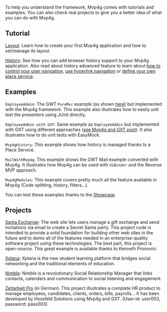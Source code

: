 

To help you understand the framework, Mvp4g comes with tutorials and examples. You can also check real projects to give you a better idea of what you can do with Mvp4g.

## Tutorial ##

[Layout](http://mvp4g.blogspot.com/2011/04/mvp-pattern-associated-with-event-bus.html): Learn how to create your first Mvp4g application and how to set/manage its layout.

[History](http://mvp4g.blogspot.com/2011/04/history-with-mvp4g.html): See how you can add browser history support to your Mvp4g application. Also read about history advanced feature to learn about [how to control your user navigation](http://mvp4g.blogspot.com/2011/06/navigation-control.html), [use hyperlink navigation](http://mvp4g.blogspot.com/2011/07/hyperlink-navigation.html) or [define your own place service](http://mvp4g.blogspot.com/2011/08/custom-place-service.html).

## Examples ##
`EmployeeAdmin`: The GWT `PureMvc` example (as shown [here](http://employeeadm.appspot.com/)) but implemented with the Mvp4g framework. This example also illustrates how to easily unit test the presenters using JUnit directly.


`EmployeeAdmin with GXT`: Same example as `EmployeeAdmin` but implemented with GXT using different approaches ([see Mvp4g and GXT post](http://groups.google.com/group/mvp4g/browse_thread/thread/5ba8664afbbda1f7)). It also illustrates how to do unit tests with EasyMock.

`Mvp4gHistory`: This example shows how history is managed thanks to a Place Service.

`MailWithMvp4g`: This example shows the GWT Mail example converted with Mvp4g. It illustrates how Mvp4g can be used with `UiBinder` and the Reverse MVP approach.

`Mvp4gModules`: This example covers pretty much all the feature available in Mvp4g (Code splitting, history, filters...).

You can test these examples thanks to the [Showcase](http://mvp4gexsc.appspot.com/).

## Projects ##
[Santa Exchange](http://code.google.com/p/santa-exchange/): The web site lets users manage a gift exchange and send invitations via email to create a Secret Santa party. This project code is intended to provide a solid foundation for building other web sites in the future and to demo all of the features needed in an enterprise-quality software project using these technologies. The best part, this project is open-source. This great example is available thanks to Kenneth Pronovici.

[Xplana](http://www.xplana.com): Xplana is the new student learning platform that bridges social networking and the traditional elements of education.

[Nimble](http://www.nimble.com): Nimble is a revolutionary Social Relationship Manager that links contacts, calendars and communication to social listening and engagement.

[Zeitarbeit Pro](https://demo.hossfeld-solutions.net/leelaV5/s2/logon/Logon.jsp) (in German): This project illustrates a complete HR product to manage employees, candidates, clients, orders, bills, payrolls... It has been developed by Hossfeld Solutions using Mvp4g and GXT. (User-id: user003, password: pass003)